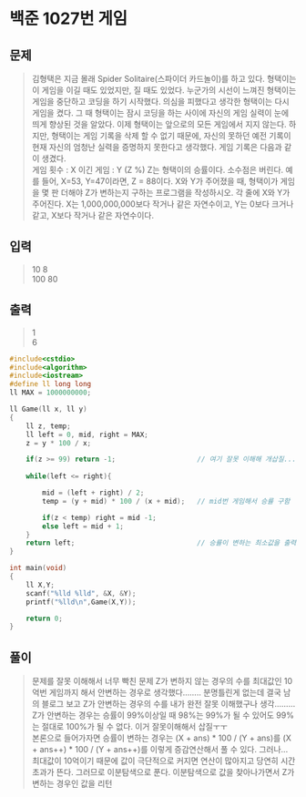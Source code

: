 # 백준 1027번 게임
## 문제

> 김형택은 지금 몰래 Spider Solitaire(스파이더 카드놀이)를 하고 있다.
형택이는 이 게임을 이길 때도 있었지만, 질 때도 있었다. 
누군가의 시선이 느껴진 형택이는 게임을 중단하고 코딩을 하기 시작했다.
의심을 피했다고 생각한 형택이는 다시 게임을 켰다. 
그 때 형택이는 잠시 코딩을 하는 사이에 자신의 게임 실력이 눈에 띄게 향상된 것을 알았다.
이제 형택이는 앞으로의 모든 게임에서 지지 않는다. 
하지만, 형택이는 게임 기록을 삭제 할 수 없기 때문에, 자신의 못하던 
예전 기록이 현재 자신의 엄청난 실력을 증명하지 못한다고 생각했다.
게임 기록은 다음과 같이 생겼다. </br>
게임 횟수 : X
이긴 게임 : Y (Z %)
Z는 형택이의 승률이다. 소수점은 버린다. 예를 들어, X=53, Y=47이라면, Z = 88이다.
X와 Y가 주어졌을 때, 형택이가 게임을 몇 판 더해야 Z가 변하는지 구하는 프로그램을 작성하시오.
각 줄에 X와 Y가 주어진다. X는 1,000,000,000보다 작거나 같은 자연수이고, 
Y는 0보다 크거나 같고, X보다 작거나 같은 자연수이다.
## 입력
> 10 8</br>
  100 80</br>
## 출력
> 1</br>
  6
```c++
#include<cstdio>
#include<algorithm>
#include<iostream>
#define ll long long
ll MAX = 1000000000;

ll Game(ll x, ll y)
{
    ll z, temp;
    ll left = 0, mid, right = MAX;
    z = y * 100 / x;

    if(z >= 99) return -1;                    // 여기 잘못 이해해 개삽질... 진짜 눈물난다 금방풀 수 있는건데..
    
    while(left <= right){

        mid = (left + right) / 2;
        temp = (y + mid) * 100 / (x + mid);   // mid번 게임해서 승률 구함 

        if(z < temp) right = mid -1;          
        else left = mid + 1;
    }
    return left;                              // 승률이 변하는 최소값을 출력
}

int main(void)
{
    ll X,Y;
    scanf("%lld %lld", &X, &Y);
    printf("%lld\n",Game(X,Y));

    return 0;
}
```
## 풀이
> 문제를 잘못 이해해서 너무 빡친 문제
Z가 변하지 않는 경우의 수를 최대값인 10억번 게임까지 해서 안변하는 경우로 생각했다........ 분명틀린게 없는데 
결국 남의 블로그 보고 Z가 안변하는 경우의 수를 내가 완전 잘못 이해했구나 생각.........
Z가 안변하는 경우는 승률이 99%이상일 때
98%는 99%가 될 수 있어도
99%는 절대로 100%가 될 수 없다. 이거 잘못이해해서 삽질ㅜㅜ</br>
본론으로 들어가자면
승률이 변하는 경우는
(X + ans) * 100 / (Y + ans)를 
(X + ans++) * 100 / (Y + ans++)를 
이렇게 증감연산해서 풀 수 있다. 
그러나...
최대값이 10억이기 때문에 값이 극단적으로 커지면 연산이 많아지고
당연히 시간초과가 뜬다. 
그러므로 이분탐색으로 푼다.
이분탐색으로 값을 찾아나가면서 Z가 변하는 경우인 값을 리턴
